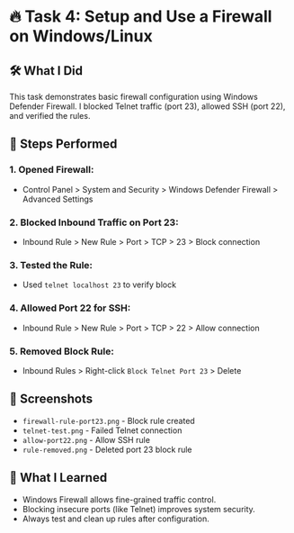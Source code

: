 # 🔥 Task 4: Setup and Use a Firewall on Windows/Linux

## 🛠️ What I Did

This task demonstrates basic firewall configuration using Windows Defender Firewall. I blocked Telnet traffic (port 23), allowed SSH (port 22), and verified the rules.

## 📌 Steps Performed

### 1. Opened Firewall:
- Control Panel > System and Security > Windows Defender Firewall > Advanced Settings

### 2. Blocked Inbound Traffic on Port 23:
- Inbound Rule > New Rule > Port > TCP > 23 > Block connection

### 3. Tested the Rule:
- Used `telnet localhost 23` to verify block

### 4. Allowed Port 22 for SSH:
- Inbound Rule > New Rule > Port > TCP > 22 > Allow connection

### 5. Removed Block Rule:
- Inbound Rules > Right-click `Block Telnet Port 23` > Delete

## 📸 Screenshots

- `firewall-rule-port23.png` - Block rule created
- `telnet-test.png` - Failed Telnet connection
- `allow-port22.png` - Allow SSH rule
- `rule-removed.png` - Deleted port 23 block rule

## 🧠 What I Learned

- Windows Firewall allows fine-grained traffic control.
- Blocking insecure ports (like Telnet) improves system security.
- Always test and clean up rules after configuration.

